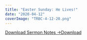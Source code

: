 ```yaml
---
title: "Easter Sunday: He Lives!"
date: "2020-04-12"
coverImage: "TRBC-4-12-20.png"
---
```


[Download Sermon Notes ->](https://sketchysermons.com/wp-content/uploads/2020/07/TRBC-4-12-20.pdf)[Download](https://sketchysermons.com/wp-content/uploads/2020/07/TRBC-4-12-20.pdf)
